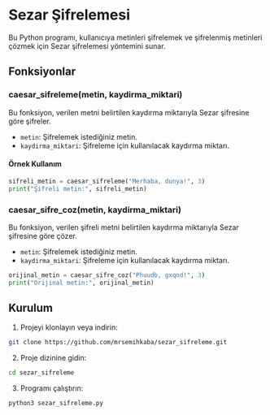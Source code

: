 # Sezar Şifrelemesi

Bu Python programı, kullanıcıya metinleri şifrelemek ve şifrelenmiş metinleri çözmek için Sezar şifrelemesi yöntemini sunar.

## Fonksiyonlar

### caesar_sifreleme(metin, kaydirma_miktari)

Bu fonksiyon, verilen metni belirtilen kaydırma miktarıyla Sezar şifresine göre şifreler.

- `metin`: Şifrelemek istediğiniz metin.
- `kaydirma_miktari`: Şifreleme için kullanılacak kaydırma miktarı.

#### Örnek Kullanım

```python
sifreli_metin = caesar_sifreleme("Merhaba, dunya!", 3)
print("Şifreli metin:", sifreli_metin)
```
### caesar_sifre_coz(metin, kaydirma_miktari)

Bu fonksiyon, verilen şifreli metni belirtilen kaydırma miktarıyla Sezar şifresine göre çözer.

- `metin`: Şifrelemek istediğiniz metin.
- `kaydirma_miktari`: Şifreleme için kullanılacak kaydırma miktarı.

```python
orijinal_metin = caesar_sifre_coz("Phuudb, gxqnd!", 3)
print("Orijinal metin:", orijinal_metin)
```

## Kurulum

1. Projeyi klonlayın veya indirin:

```bash
git clone https://github.com/mrsemihkaba/sezar_sifreleme.git
```
2. Proje dizinine gidin:
```bash
cd sezar_sifreleme
```
3. Programı çalıştırın:
```bash
python3 sezar_sifreleme.py
```
